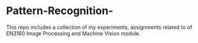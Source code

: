 # Pattern-Recognition-
This repo includes a collection of my experiments, assignments related to of EN3160 Image Processing and Machine Vision module.
